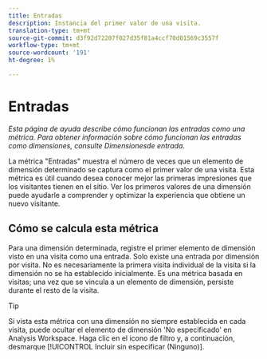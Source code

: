 ```yaml
---
title: Entradas
description: Instancia del primer valor de una visita.
translation-type: tm+mt
source-git-commit: d3f92d72207f027d35f81a4ccf70d01569c3557f
workflow-type: tm+mt
source-wordcount: '191'
ht-degree: 1%

---
```



# Entradas

*Esta página de ayuda describe cómo funcionan las entradas como una métrica. Para obtener información sobre cómo funcionan las entradas como dimensiones, consulte Dimensiones[](../dimensions/entry-dimensions.md)de entrada.*

La métrica &quot;Entradas&quot; muestra el número de veces que un elemento de dimensión determinado se captura como el primer valor de una visita. Esta métrica es útil cuando desea conocer mejor las primeras impresiones que los visitantes tienen en el sitio. Ver los primeros valores de una dimensión puede ayudarle a comprender y optimizar la experiencia que obtiene un nuevo visitante.

## Cómo se calcula esta métrica

Para una dimensión determinada, registre el primer elemento de dimensión visto en una visita como una entrada. Solo existe una entrada por dimensión por visita. No es necesariamente la primera visita individual de la visita si la dimensión no se ha establecido inicialmente. Es una métrica basada en visitas; una vez que se vincula a un elemento de dimensión, persiste durante el resto de la visita.

>[!TIP]
>
>Si vista esta métrica con una dimensión no siempre establecida en cada visita, puede ocultar el elemento de dimensión &#39;No especificado&#39; en Analysis Workspace. Haga clic en el icono de filtro y, a continuación, desmarque [!UICONTROL Incluir sin especificar (Ninguno)].
